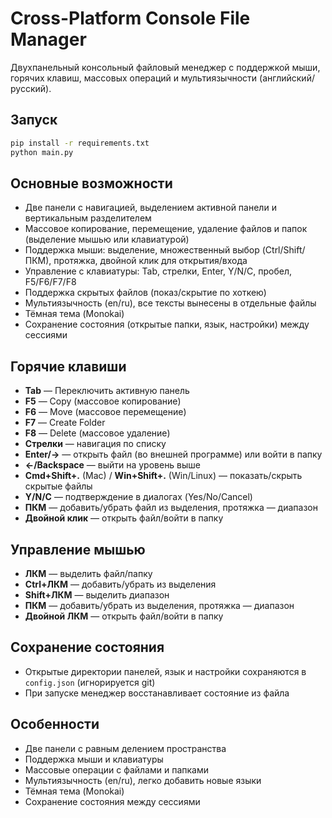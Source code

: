 # Cross-Platform Console File Manager

Двухпанельный консольный файловый менеджер с поддержкой мыши, горячих клавиш, массовых операций и мультиязычности (английский/русский).

## Запуск

```bash
pip install -r requirements.txt
python main.py
```

## Основные возможности
- Две панели с навигацией, выделением активной панели и вертикальным разделителем
- Массовое копирование, перемещение, удаление файлов и папок (выделение мышью или клавиатурой)
- Поддержка мыши: выделение, множественный выбор (Ctrl/Shift/ПКМ), протяжка, двойной клик для открытия/входа
- Управление с клавиатуры: Tab, стрелки, Enter, Y/N/C, пробел, F5/F6/F7/F8
- Поддержка скрытых файлов (показ/скрытие по хоткею)
- Мультиязычность (en/ru), все тексты вынесены в отдельные файлы
- Тёмная тема (Monokai)
- Сохранение состояния (открытые папки, язык, настройки) между сессиями

## Горячие клавиши
- **Tab** — Переключить активную панель
- **F5** — Copy (массовое копирование)
- **F6** — Move (массовое перемещение)
- **F7** — Create Folder
- **F8** — Delete (массовое удаление)
- **Стрелки** — навигация по списку
- **Enter/→** — открыть файл (во внешней программе) или войти в папку
- **←/Backspace** — выйти на уровень выше
- **Cmd+Shift+.** (Mac) / **Win+Shift+.** (Win/Linux) — показать/скрыть скрытые файлы
- **Y/N/C** — подтверждение в диалогах (Yes/No/Cancel)
- **ПКМ** — добавить/убрать файл из выделения, протяжка — диапазон
- **Двойной клик** — открыть файл/войти в папку

## Управление мышью
- **ЛКМ** — выделить файл/папку
- **Ctrl+ЛКМ** — добавить/убрать из выделения
- **Shift+ЛКМ** — выделить диапазон
- **ПКМ** — добавить/убрать из выделения, протяжка — диапазон
- **Двойной ЛКМ** — открыть файл/войти в папку

## Сохранение состояния
- Открытые директории панелей, язык и настройки сохраняются в `config.json` (игнорируется git)
- При запуске менеджер восстанавливает состояние из файла

## Особенности
- Две панели с равным делением пространства
- Поддержка мыши и клавиатуры
- Массовые операции с файлами и папками
- Мультиязычность (en/ru), легко добавить новые языки
- Тёмная тема (Monokai)
- Сохранение состояния между сессиями 
